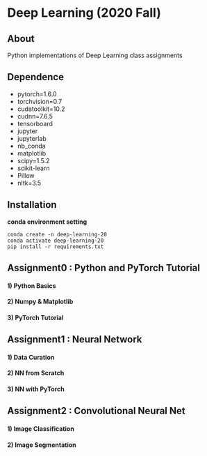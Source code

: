 # Deep Learning (2020 Fall)

## About
Python implementations of Deep Learning class assignments

## Dependence

- pytorch=1.6.0
- torchvision=0.7
- cudatoolkit=10.2
- cudnn=7.6.5
- tensorboard
- jupyter
- jupyterlab
- nb_conda
- matplotlib
- scipy=1.5.2
- scikit-learn
- Pillow
- nltk=3.5

## Installation
 **conda environment setting**

```
conda create -n deep-learning-20
conda activate deep-learning-20
pip install -r requirements.txt
```

## Assignment0 : Python and PyTorch Tutorial
#### 1) Python Basics
#### 2) Numpy & Matplotlib
#### 3) PyTorch Tutorial

## Assignment1 : Neural Network
#### 1) Data Curation
#### 2) NN from Scratch
#### 3) NN with PyTorch

## Assignment2 : Convolutional Neural Net
#### 1) Image Classification
#### 2) Image Segmentation
